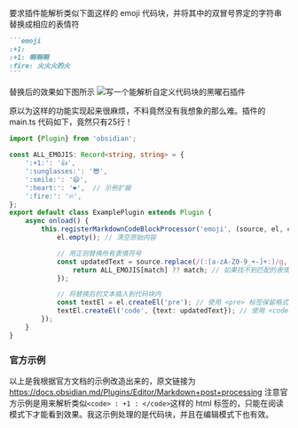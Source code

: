 要求插件能解析类似下面这样的 emoji 代码块，并将其中的双冒号界定的字符串替换成相应的表情符
````markdown
```emoji
:+1: 
:+1: 啊啊啊
:fire: 火火火的火
```
````

替换后的效果如下图所示
![写一个能解析自定义代码块的黑曜石插件](https://cdn.learnku.com/uploads/images/202412/28/24833/i0gX23m1an.png!large)

原以为这样的功能实现起来很麻烦，不料竟然没有我想象的那么难。插件的 main.ts 代码如下，竟然只有25行！
```ts
import {Plugin} from 'obsidian';

const ALL_EMOJIS: Record<string, string> = {
    ':+1:': '👍',
    ':sunglasses:': '😎',
    ':smile:': '😄',
    ':heart:': '❤️',  // 示例扩展
    ':fire:': '🔥',
};
export default class ExamplePlugin extends Plugin {
    async onload() {
        this.registerMarkdownCodeBlockProcessor('emoji', (source, el, ctx) => {
            el.empty(); // 清空原始内容

            // 用正则替换所有表情符号
            const updatedText = source.replace(/(:[a-zA-Z0-9_+-]+:)/g, (match) => {
                return ALL_EMOJIS[match] ?? match; // 如果找不到匹配的表情，就返回原始文本
            });

            // 将替换后的文本插入到代码块内
            const textEl = el.createEl('pre'); // 使用 <pre> 标签保留格式
            textEl.createEl('code', {text: updatedText}); // 使用 <code> 标签包裹代码
        });
    }
}
```

### 官方示例
以上是我根据官方文档的示例改造出来的，原文链接为 https://docs.obsidian.md/Plugins/Editor/Markdown+post+processing 
注意官方示例是用来解析类似`<code> : +1 : </code>`这样的 html 标签的，只能在阅读模式下才能看到效果。我这示例处理的是代码块，并且在编辑模式下也有效。
